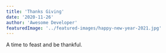```yaml
---
title: 'Thanks Giving'
date: '2020-11-26'
author: 'Awesome Developer'
featuredImage: '../featured-images/happy-new-year-2021.jpg'
---
```


A time to feast and be thankful.
